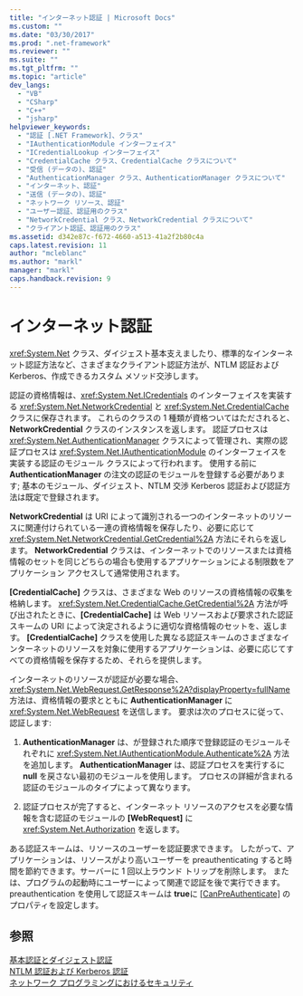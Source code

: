 ```yaml
---
title: "インターネット認証 | Microsoft Docs"
ms.custom: ""
ms.date: "03/30/2017"
ms.prod: ".net-framework"
ms.reviewer: ""
ms.suite: ""
ms.tgt_pltfrm: ""
ms.topic: "article"
dev_langs: 
  - "VB"
  - "CSharp"
  - "C++"
  - "jsharp"
helpviewer_keywords: 
  - "認証 [.NET Framework]、クラス"
  - "IAuthenticationModule インターフェイス"
  - "ICredentialLookup インターフェイス"
  - "CredentialCache クラス、CredentialCache クラスについて"
  - "受信 (データの)、認証"
  - "AuthenticationManager クラス、AuthenticationManager クラスについて"
  - "インターネット、認証"
  - "送信 (データの)、認証"
  - "ネットワーク リソース、認証"
  - "ユーザー認証、認証用のクラス"
  - "NetworkCredential クラス、NetworkCredential クラスについて"
  - "クライアント認証、認証用のクラス"
ms.assetid: d342e87c-f672-4660-a513-41a2f2b80c4a
caps.latest.revision: 11
author: "mcleblanc"
ms.author: "markl"
manager: "markl"
caps.handback.revision: 9
---
```

# インターネット認証
<xref:System.Net> クラス、ダイジェスト基本支えましたり、標準的なインターネット認証方法など、さまざまなクライアント認証方法が、NTLM 認証および Kerberos、作成できるカスタム メソッド交渉します。  
  
 認証の資格情報は、<xref:System.Net.ICredentials> のインターフェイスを実装する <xref:System.Net.NetworkCredential> と <xref:System.Net.CredentialCache> クラスに保存されます。  これらのクラスの 1 種類が資格ついてはただされると、**NetworkCredential** クラスのインスタンスを返します。  認証プロセスは <xref:System.Net.AuthenticationManager> クラスによって管理され、実際の認証プロセスは <xref:System.Net.IAuthenticationModule> のインターフェイスを実装する認証のモジュール クラスによって行われます。  使用する前に **AuthenticationManager** の注文の認証のモジュールを登録する必要があります; 基本のモジュール、ダイジェスト、NTLM 交渉 Kerberos 認証および認証方法は既定で登録されます。  
  
 **NetworkCredential** は URI によって識別される一つのインターネットのリソースに関連付けられている一連の資格情報を保存したり、必要に応じて <xref:System.Net.NetworkCredential.GetCredential%2A> 方法にそれらを返します。  **NetworkCredential** クラスは、インターネットでのリソースまたは資格情報のセットを同じどちらの場合も使用するアプリケーションによる制限数をアプリケーション アクセスして通常使用されます。  
  
 **\[CredentialCache\]** クラスは、さまざまな Web のリソースの資格情報の収集を格納します。  <xref:System.Net.CredentialCache.GetCredential%2A> 方法が呼び出されたときに、**\[CredentialCache\]** は Web リソースおよび要求された認証スキームの URI によって決定されるように適切な資格情報のセットを、返します。  **\[CredentialCache\]** クラスを使用した異なる認証スキームのさまざまなインターネットのリソースを対象に使用するアプリケーションは、必要に応じてすべての資格情報を保存するため、それらを提供します。  
  
 インターネットのリソースが認証が必要な場合、<xref:System.Net.WebRequest.GetResponse%2A?displayProperty=fullName> 方法は、資格情報の要求とともに **AuthenticationManager** に <xref:System.Net.WebRequest> を送信します。  要求は次のプロセスに従って、認証します:  
  
1.  **AuthenticationManager** は、が登録された順序で登録認証のモジュールそれぞれに <xref:System.Net.IAuthenticationModule.Authenticate%2A> 方法を追加します。  **AuthenticationManager** は、認証プロセスを実行するに **null** を戻さない最初のモジュールを使用します。  プロセスの詳細が含まれる認証のモジュールのタイプによって異なります。  
  
2.  認証プロセスが完了すると、インターネット リソースのアクセスを必要な情報を含む認証のモジュールの **\[WebRequest\]** に <xref:System.Net.Authorization> を返します。  
  
 ある認証スキームは、リソースのユーザーを認証要求できます。  したがって、アプリケーションは、リソースがより高いユーザーを preauthenticating すると時間を節約できます。サーバーに 1 回以上ラウンド トリップを削除します。  または、プログラムの起動時にユーザーによって関連で認証を後で実行できます。  preauthentication を使用して認証スキームは **true**に [&#91;CanPreAuthenticate&#93;](frlrfsystemnetiauthenticationmoduleclasspreauthenticatetopic) のプロパティを設定します。  
  
## 参照  
 [基本認証とダイジェスト認証](../../../docs/framework/network-programming/basic-and-digest-authentication.md)   
 [NTLM 認証および Kerberos 認証](../../../docs/framework/network-programming/ntlm-and-kerberos-authentication.md)   
 [ネットワーク プログラミングにおけるセキュリティ](../../../docs/framework/network-programming/security-in-network-programming.md)